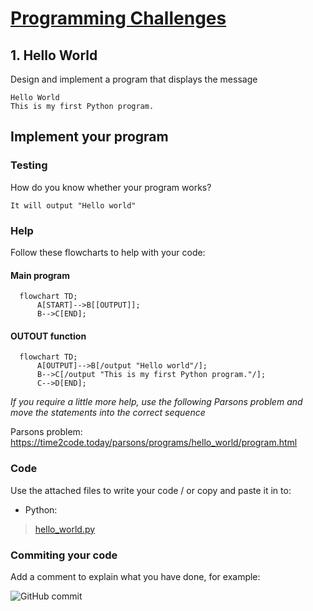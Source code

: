 # [Programming Challenges](../README.md)

## 1. Hello World

Design and implement a program that displays the message 

```text
Hello World
This is my first Python program.
```

## Implement your program

### Testing

How do you know whether your program works?

```text
It will output "Hello world"
```
### Help

Follow these flowcharts to help with your code:

#### Main program

```mermaid
  flowchart TD;
      A[START]-->B[[OUTPUT]];
      B-->C[END];
```

#### OUTOUT function

```mermaid
  flowchart TD;
      A[OUTPUT]-->B[/output "Hello world"/];
      B-->C[/output "This is my first Python program."/];
      C-->D[END];
```
*If you require a little more help, use the following Parsons problem and move the statements into the correct sequence*

Parsons problem: <https://time2code.today/parsons/programs/hello_world/program.html>


### Code

Use the attached files to write your code / or copy and paste it in to:

- Python:

>[hello_world.py](hello_world.py)

### Commiting your code

Add a comment to explain what you have done, for example:

![GitHub commit](https://imgur.com/ce3Aj7Z.png)
